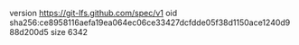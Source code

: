 version https://git-lfs.github.com/spec/v1
oid sha256:ce8958116aefa19ea064ec06ce33427dcfdde05f38d1150ace1240d988d200d5
size 6342
